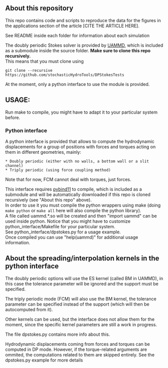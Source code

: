 ## About this repository 

This repo contains code and scripts to reproduce the data for the figures in the applications section of the article [CITE THE ARTICLE HERE].  

See README inside each folder for information about each simulation  

The doubly periodic Stokes solver is provided by [UAMMD](https://github.com/RaulPPelaez/uammd), which is included as a submodule inside the source folder. **Make sure to clone this repo recursively.**  
This means that you must clone using  
```shell
git clone --recursive https://github.com/stochasticHydroTools/DPStokesTests
```
At the moment, only a python interface to use the module is provided.

## USAGE:  

Run make to compile, you might have to adapt it to your particular system before.  
  
### Python interface

A python interface is provided that allows to compute the hydrodynamic displacements for a group of positions with forces and torques acting on them in different geometries, mainly:  

	* Doubly periodic (either with no walls, a bottom wall or a slit channel)  
	* Triply periodic (using force coupling method)  

Note that for now, FCM cannot deal with torques, just forces.

This interface requires [pybind11](https://github.com/pybind/pybind11) to compile, which is included as a submodule and will be automatically downloaded if this repo is cloned recursively (see "About this repo" above).  
In order to use it you must compile the python wrappers using make (doing ```make python``` or ```make all``` here will also compile the python library).  
A file called uammd.*.so will be created and then "import uammd" can be used inside python. Notice that you might have to customize python\_interface/Makefile for your particular system.  
See python_interface/dpstokes.py for a usage example.  
Once compiled you can use "help(uammd)" for additional usage information.  

## About the spreading/interpolation kernels in the python interface

The doubly periodic options will use the ES kernel (called BM in UAMMD), in this case the tolerance parameter will be ignored and the support must be specified.  

The triply periodic mode (FCM) will also use the BM kernel, the tolerance parameter can be specified instead of the support (which will then be autocomputed from it).  

Other kernels can be used, but the interface does not allow them for the moment, since the specific kernel parameters are still a work in progress.  

The file dpstokes.py contains more info about this.  

Hydrodynamic displacements coming from forces and torques can be computed in DP mode. However, if the torque-related arguments are ommited, the computations related to them are skipped entirely. See the dpstokes.py example for more details   
